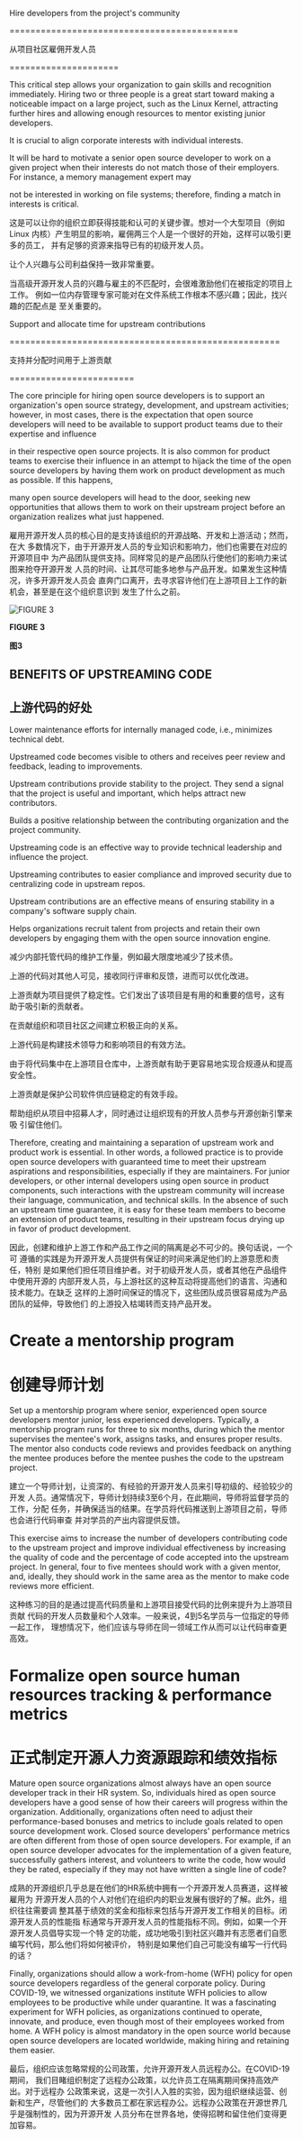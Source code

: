 Hire developers from the project's community

============================================

从项目社区雇佣开发人员

=====================

This critical step allows your organization to gain skills and
recognition immediately. Hiring two or three people is a great start
toward making a noticeable impact on a large project, such as the
Linux Kernel, attracting further hires and allowing enough resources
to mentor existing junior developers.

It is crucial to align corporate interests with individual interests.

It will be hard to motivate a senior open source developer to work on
a given project when their interests do not match those of their
employers. For instance, a memory management expert may

not be interested in working on file systems; therefore, finding a
match in interests is critical.

这是可以让你的组织立即获得技能和认可的关键步骤。想对一个大型项目（例如Linux
内核）产生明显的影响，雇佣两三个人是一个很好的开始，这样可以吸引更多的员工，
并有足够的资源来指导已有的初级开发人员。

让个人兴趣与公司利益保持一致非常重要。

当高级开源开发人员的兴趣与雇主的不匹配时，会很难激励他们在被指定的项目上工作。
例如一位内存管理专家可能对在文件系统工作根本不感兴趣；因此，找兴趣的匹配点是
至关重要的。

 Support and allocate time for upstream contributions

====================================================

支持并分配时间用于上游贡献

========================

The core principle for hiring open source developers is to support an
organization's open source strategy, development, and upstream
activities; however, in most cases, there is the expectation that open
source developers will need to be available to support product teams
due to their expertise and influence

in their respective open source projects. It is also common for
product teams to exercise their influence in an attempt to hijack the
time of the open source developers by having them work on product
development as much as possible. If this happens,

many open source developers will head to the door, seeking new
opportunities that allows them to work on their upstream project
before an organization realizes what just happened.

雇用开源开发人员的核心目的是支持该组织的开源战略、开发和上游活动；然而，在大
多数情况下，由于开源开发人员的专业知识和影响力，他们也需要在对应的开源项目中
为产品团队提供支持。同样常见的是产品团队行使他们的影响力来试图来抢夺开源开发
人员的时间、让其尽可能多地参与产品开发。如果发生这种情况，许多开源开发人员会
直奔门口离开，去寻求容许他们在上游项目上工作的新机会，甚至是在这个组织意识到
发生了什么之前。

![FIGURE 3](./images/figure3.png)

**FIGURE 3**

**图3**

BENEFITS OF UPSTREAMING CODE
----------------------------

上游代码的好处
-------------

Lower maintenance efforts for internally managed
code, i.e., minimizes technical debt.

Upstreamed code becomes visible to others and receives peer review and
feedback, leading to improvements.

Upstream contributions provide stability to the project. They send a
signal that the project is useful and important, which helps attract
new contributors.

Builds a positive relationship between the contributing organization
and the project community.

Upstreaming code is an effective way to provide technical leadership
and influence the project.

Upstreaming contributes to easier compliance and improved security due
to centralizing code in upstream repos.

Upstream contributions are an effective means of ensuring stability in
a company's software supply chain.

Helps organizations recruit talent from projects and retain their own
developers by engaging them with the open source innovation engine.

减少内部托管代码的维护工作量，例如最大限度地减少了技术债。

上游的代码对其他人可见，接收同行评审和反馈，进而可以优化改进。

上游贡献为项目提供了稳定性。它们发出了该项目是有用的和重要的信号，这有
助于吸引新的贡献者。

在贡献组织和项目社区之间建立积极正向的关系。

上游代码是构建技术领导力和影响项目的有效方法。

由于将代码集中在上游项目仓库中，上游贡献有助于更容易地实现合规遵从和提高
安全性。

上游贡献是保护公司软件供应链稳定的有效手段。

帮助组织从项目中招募人才，同时通过让组织现有的开放人员参与开源创新引擎来吸
引留住他们。

Therefore, creating and maintaining a
separation of upstream work and product work is essential. In other
words, a followed practice is to provide open source developers with
guaranteed time to meet their upstream aspirations and
responsibilities, especially if they are maintainers. For junior
developers, or other internal developers using open source in product
components, such interactions with the upstream community will
increase their language, communication, and technical skills. In the
absence of such an upstream time guarantee, it is easy for these team
members to become an extension of product teams, resulting in their
upstream focus drying up in favor of product development.

因此，创建和维护上游工作和产品工作之间的隔离是必不可少的。换句话说，一个可
遵循的实践是为开源开发人员提供有保证的时间来满足他们的上游意愿和责任，特别
是如果他们担任项目维护者。对于初级开发人员，或者其他在产品组件中使用开源的
内部开发人员，与上游社区的这种互动将提高他们的语言、沟通和技术能力。在缺乏
这样的上游时间保证的情况下，这些团队成员很容易成为产品团队的延伸，导致他们
的上游投入枯竭转而支持产品开发。

Create a mentorship program
===========================

创建导师计划
===========

Set up a mentorship program where senior, experienced open source
developers mentor junior, less experienced developers. Typically, a
mentorship program runs for three to six months, during which the
mentor supervises the mentee's work, assigns tasks, and ensures proper
results. The mentor also conducts code reviews and provides feedback
on anything the mentee produces before the mentee pushes the code to
the upstream project.

建立一个导师计划，让资深的、有经验的开源开发人员来引导初级的、经验较少的开发
人员。通常情况下，导师计划持续3至6个月，在此期间，导师将监督学员的工作，分配
任务，并确保适当的结果。在学员将代码推送到上游项目之前，导师也会进行代码审查
并对学员的产出内容提供反馈。

This exercise aims to increase the number of developers contributing
code to the upstream project and improve individual effectiveness by
increasing the quality of code and the percentage of code accepted
into the upstream project. In general, four to five mentees should
work with a given mentor, and, ideally, they should work in the same
area as the mentor to make code reviews more efficient.

这种练习的目的是通过提高代码质量和上游项目接受代码的比例来提升为上游项目贡献
代码的开发人员数量和个人效率。一般来说，4到5名学员与一位指定的导师一起工作，
理想情况下，他们应该与导师在同一领域工作从而可以让代码审查更高效。

Formalize open source human resources tracking & performance metrics
====================================================================

正式制定开源人力资源跟踪和绩效指标
================================

Mature open source organizations almost always have an open source
developer track in their HR system. So, individuals hired as open
source developers have a good sense of how their careers will progress
within the organization. Additionally, organizations often need to
adjust their performance-based bonuses and metrics to include goals
related to open source development work. Closed source developers'
performance metrics are often different from those of open source
developers. For example, if an open source developer advocates for the
implementation of
a given feature, successfully gathers interest, and volunteers to
write the code, how would they be rated, especially if they may not
have written a single line of code?

成熟的开源组织几乎总是在他们的HR系统中拥有一个开源开发人员赛道，这样被雇用为
开源开发人员的个人对他们在组织内的职业发展有很好的了解。此外，组织往往需要调
整其基于绩效的奖金和指标来包括与开源开发工作相关的目标。闭源开发人员的性能指
标通常与开源开发人员的性能指标不同。例如，如果一个开源开发人员倡导实现一个特
定的功能，成功地吸引到社区兴趣并有志愿者们自愿编写代码，那么他们将如何被评价，
特别是如果他们自己可能没有编写一行代码的话？

Finally, organizations should allow a work-from-home (WFH) policy for
open source developers regardless of the general corporate policy.
During COVID-19, we witnessed organizations institute WFH policies to
allow employees to be productive while under quarantine. It was a
fascinating experiment for WFH policies, as organizations continued to
operate, innovate, and produce, even though most of their employees
worked from home. A WFH policy is almost mandatory in the open source
world because open source developers are located worldwide, making
hiring and retaining them easier.

最后，组织应该忽略常规的公司政策，允许开源开发人员远程办公。在COVID-19期间，
我们目睹组织制定了远程办公政策，以允许员工在隔离期间保持高效产出。对于远程办
公政策来说，这是一次引人入胜的实验，因为组织继续运营、创新和生产，尽管他们的
大多数员工都在家远程办公。远程办公政策在开源世界几乎是强制性的，因为开源开发
人员分布在世界各地，使得招聘和留住他们变得更加容易。
